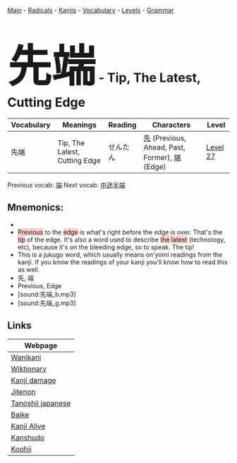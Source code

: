 <style> bigfont {font-size: 100px}</style>
[Main](../README.md) -
[Radicals](../radicals.md) -
[Kanjis](../kanjis.md) -
[Vocabulary](../vocabulary.md) -
[Levels](../levels.md) -
[Grammar](../grammar.md)
# <bigfont> 先端</bigfont> - Tip, The Latest, Cutting Edge 

| Vocabulary | Meanings | Reading | Characters | Level |
| --- | --- | --- | --- | --- |
| 先端 | Tip, The Latest, Cutting Edge | せんたん |  [先](../kanjis/先.md) (Previous, Ahead, Past, Former), [端](../kanjis/端.md) (Edge) | [Level 27](../levels/wk_level27.md) |

Previous vocab: [端](端.md) Next vocab: [中途半端](中途半端.md) 

## Mnemonics:

* 
* <span style="background-color:#ffcccb"> Previous</span> to the <span style="background-color:#ffcccb"> edge</span> is what's right before the edge is over. That's the <span style="background-color:#ffcccb"> tip</span> of the edge. It's also a word used to describe <span style="background-color:#ffcccb"> the latest</span> (technology, etc), because it's on the bleeding edge, so to speak. The tip!
* This is a jukugo word, which usually means on'yomi readings from the kanji. If you know the readings of your kanji you'll know how to read this as well.
* 先, 端
* Previous, Edge
* [sound:先端_b.mp3]
* [sound:先端_g.mp3]


## Links 

| Webpage |
| --- |
| [Wanikani          ](https://www.wanikani.com/kanji/先端) |
| [Wiktionary        ](https://en.wiktionary.org/wiki/先端) |
| [Kanji damage      ](http://www.kanjidamage.com/kanji/search?utf8=✓&q=先端) |
| [Jitenon           ](https://jitenon.com/kanji/先端) |
| [Tanoshii japanese ](https://www.tanoshiijapanese.com/dictionary/kanji.cfm?k=先端) |
| [Baike             ](https://baike.baidu.com/item/先端) |
| [Kanji Alive       ](https://app.kanjialive.com/先端) |
| [Kanshudo          ](https://www.kanshudo.com/searchmn?q=先端) |
| [Koohii            ](https://kanji.koohii.com/study/kanji/先端) |
